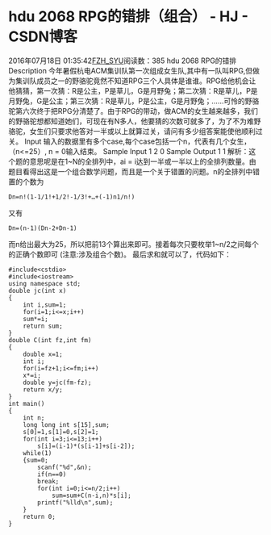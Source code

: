 # hdu  2068   RPG的错排（组合） - HJ - CSDN博客
2016年07月18日 01:35:42[FZH_SYU](https://me.csdn.net/feizaoSYUACM)阅读数：385
hdu  2068  RPG的错排
Description 
今年暑假杭电ACM集训队第一次组成女生队,其中有一队叫RPG,但做为集训队成员之一的野骆驼竟然不知道RPG三个人具体是谁谁。RPG给他机会让他猜猜，第一次猜：R是公主，P是草儿，G是月野兔；第二次猜：R是草儿，P是月野兔，G是公主；第三次猜：R是草儿，P是公主，G是月野兔；……可怜的野骆驼第六次终于把RPG分清楚了。由于RPG的带动，做ACM的女生越来越多，我们的野骆驼想都知道她们，可现在有N多人，他要猜的次数可就多了，为了不为难野骆驼，女生们只要求他答对一半或以上就算过关，请问有多少组答案能使他顺利过关。
Input 
输入的数据里有多个case,每个case包括一个n，代表有几个女生，（n<=25）, n = 0输入结束。
Sample Input 
1 
2 
0 
Sample Output 
1 
1 
解析：这个题的意思呢是在1~N的全排列中，ai = i达到一半或一半以上的全排列数量。由题目看得出这是一个组合数学问题，而且是一个关于错置的问题。n的全排列中错置的个数为
```
Dn=n!(1-1/1!+1/2!-1/3!+…+(-1)n1/n!)
```
又有
```
Dn=(n-1)(Dn-2+Dn-1)
```
而n给出最大为25，所以把前13个算出来即可。接着每次只要枚举1~n/2之间每个的正确个数即可
(注意:涉及组合个数)。
最后求和就可以了，代码如下：
```
#include<cstdio>
#include<iostream>
using namespace std;
double jc(int x)         
{
    int i,sum=1;
    for(i=1;i<=x;i++)
    sum*=i;
    return sum;
}
double C(int fz,int fm)
{
    double x=1;
    int i;
    for(i=fz+1;i<=fm;i++)
    x*=i;
    double y=jc(fm-fz);
    return x/y;
}
int main()
{
    int n;
    long long int s[15],sum;
    s[0]=1,s[1]=0,s[2]=1;
    for(int i=3;i<=13;i++)
        s[i]=(i-1)*(s[i-1]+s[i-2]);  
    while(1)
    {sum=0;
        scanf("%d",&n);
        if(n==0)
        break;
        for(int i=0;i<=n/2;i++)
            sum=sum+C(n-i,n)*s[i];
        printf("%lld\n",sum);
    }
    return 0;
}
```
